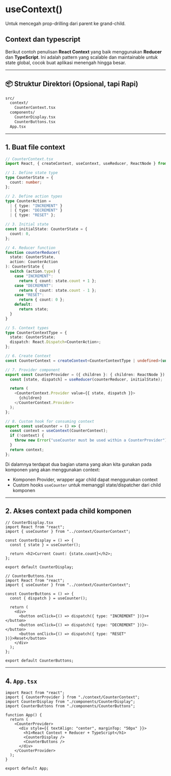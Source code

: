 # useContext()

Untuk mencegah prop-drilling dari parent ke grand-child.

## Context dan typescript

Berikut contoh penulisan **React Context** yang baik menggunakan **Reducer** dan **TypeScript**. Ini adalah pattern yang scalable dan maintainable untuk state global, cocok buat aplikasi menengah hingga besar.

---

## 📦 Struktur Direktori (Opsional, tapi Rapi)

```bash
src/
  context/
    CounterContext.tsx
  components/
    CounterDisplay.tsx
    CounterButtons.tsx
  App.tsx
```

---

## 1. Buat file context

```typescript
// CounterContext.tsx
import React, { createContext, useContext, useReducer, ReactNode } from "react";

// 1. Define state type
type CounterState = {
  count: number;
};

// 2. Define action types
type CounterAction =
  | { type: "INCREMENT" }
  | { type: "DECREMENT" }
  | { type: "RESET" };

// 3. Initial state
const initialState: CounterState = {
  count: 0,
};

// 4. Reducer function
function counterReducer(
  state: CounterState,
  action: CounterAction
): CounterState {
  switch (action.type) {
    case "INCREMENT":
      return { count: state.count + 1 };
    case "DECREMENT":
      return { count: state.count - 1 };
    case "RESET":
      return { count: 0 };
    default:
      return state;
  }
}

// 5. Context types
type CounterContextType = {
  state: CounterState;
  dispatch: React.Dispatch<CounterAction>;
};

// 6. Create Context
const CounterContext = createContext<CounterContextType | undefined>(undefined);

// 7. Provider component
export const CounterProvider = ({ children }: { children: ReactNode }) => {
  const [state, dispatch] = useReducer(counterReducer, initialState);

  return (
    <CounterContext.Provider value={{ state, dispatch }}>
      {children}
    </CounterContext.Provider>
  );
};

// 8. Custom hook for consuming context
export const useCounter = () => {
  const context = useContext(CounterContext);
  if (!context) {
    throw new Error("useCounter must be used within a CounterProvider");
  }
  return context;
};
```

Di dalamnya terdapat dua bagian utama yang akan kita gunakan pada komponen yang akan menggunakan context:

- Komponen Provider, wrapper agar child dapat menggunakan context
- Custom hooks `useCounter` untuk memanggil state/dispatcher dari child komponen

---

## 2. Akses context pada child komponen

```tsx
// CounterDisplay.tsx
import React from "react";
import { useCounter } from "../context/CounterContext";

const CounterDisplay = () => {
  const { state } = useCounter();

  return <h2>Current Count: {state.count}</h2>;
};

export default CounterDisplay;
```

```tsx
// CounterButtons.tsx
import React from "react";
import { useCounter } from "../context/CounterContext";

const CounterButtons = () => {
  const { dispatch } = useCounter();

  return (
    <div>
      <button onClick={() => dispatch({ type: "INCREMENT" })}>+</button>
      <button onClick={() => dispatch({ type: "DECREMENT" })}>-</button>
      <button onClick={() => dispatch({ type: "RESET" })}>Reset</button>
    </div>
  );
};

export default CounterButtons;
```

---

## 4. `App.tsx`

```tsx
import React from "react";
import { CounterProvider } from "./context/CounterContext";
import CounterDisplay from "./components/CounterDisplay";
import CounterButtons from "./components/CounterButtons";

function App() {
  return (
    <CounterProvider>
      <div style={{ textAlign: "center", marginTop: "50px" }}>
        <h1>React Context + Reducer + TypeScript</h1>
        <CounterDisplay />
        <CounterButtons />
      </div>
    </CounterProvider>
  );
}

export default App;
```

